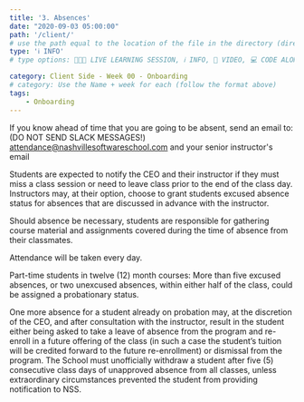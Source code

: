 ```yaml
---
title: '3. Absences'
date: "2020-09-03 05:00:00"
path: '/client/'
# use the path equal to the location of the file in the directory (directory structure)
type: 'ℹ️ INFO'
# type options: 👩🏽‍🏫 LIVE LEARNING SESSION, ℹ️ INFO, 🎥 VIDEO, 💻 CODE ALONG, 🥼LAB, ↩️ REVIEW/NOTES, 👥 GROUP LEARNING, 👷🏼‍♂️ GROUP PROJECT, 🧠 ASSESSMENT, 📝 ASSIGNMENT

category: Client Side - Week 00 - Onboarding
# category: Use the Name + week for each (follow the format above)
tags: 
    - Onboarding
---
```


If you know ahead of time that you are going to be absent, send an email to: (DO NOT SEND SLACK MESSAGES!)
[attendance@nashvillesoftwareschool.com](mailto:attendance@nashvillesoftwareschool.com) and your senior instructor's email

Students are expected to notify the CEO and their instructor if they must miss a class session or need to leave class prior to the end of the class day. Instructors may, at their option, choose to grant students excused absence status for absences that are discussed in advance with the instructor.

Should absence be necessary, students are responsible for gathering course material and assignments covered during the time of absence from their classmates.

Attendance will be taken every day.

Part-time students in twelve (12) month courses: More than five excused absences, or two unexcused absences, within either half of the class, could be assigned a probationary status.

One more absence for a student already on probation may, at the discretion of the CEO, and after consultation with the instructor, result in the student either being asked to take a leave of absence from the program and re-enroll in a future offering of the class (in such a case the student’s tuition will be credited forward to the future re-enrollment) or dismissal from the program. The School must unofficially withdraw a student after five (5) consecutive class days of unapproved absence from all classes, unless extraordinary circumstances prevented the student from providing notification to NSS.
